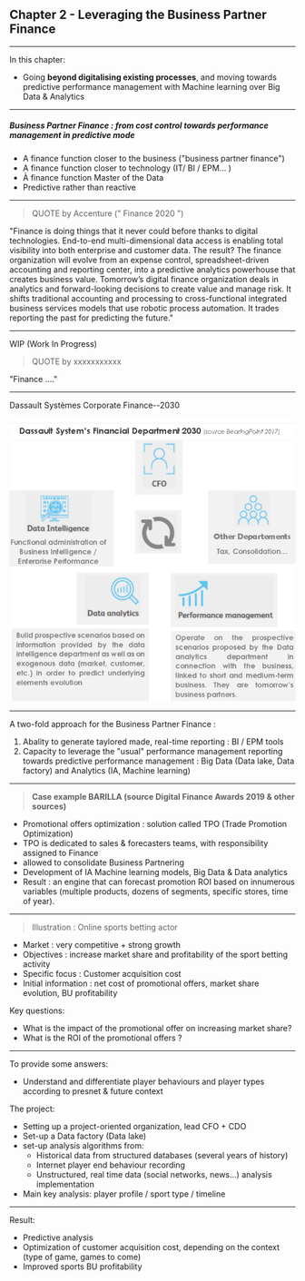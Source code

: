 ## Chapter 2 - Leveraging the Business Partner Finance

----

In this chapter:
- Going **beyond digitalising existing processes**, and moving towards predictive performance management with Machine learning over Big Data & Analytics

----

##### Business Partner Finance : from cost control towards performance management in predictive mode

- A finance function closer to the business ("business partner finance") 
- A finance function closer to technology (IT/ BI / EPM... )
- À finance function Master of the Data
- Predictive rather than reactive

----

> QUOTE by Accenture (" Finance 2020 ")  

"Finance is doing things that it never could before thanks to digital technologies. End-to-end multi-dimensional data access is enabling total visibility into both enterprise and customer data. The result? The finance organization will evolve from an expense control, spreadsheet-driven accounting and reporting center, into a predictive analytics powerhouse that creates business value. Tomorrow’s digital finance organization deals in analytics and forward-looking decisions to create value and manage risk. It shifts traditional accounting and processing to cross-functional integrated business services models that use robotic process automation. It trades reporting the past for predicting the future."

----

WIP (Work In Progress) 

> QUOTE by xxxxxxxxxxx 

"Finance ...."

----

Dassault Systèmes Corporate Finance--2030

<img src="images/dassault.png" style="background:none; border:none; box-shadow:none;"/>

----

A two-fold approach for the Business Partner Finance : 
1. Abality to generate taylored made, real-time reporting : BI / EPM tools 
2. Capacity to leverage the "usual" performance management reporting towards predictive performance management : Big Data (Data lake, Data factory) and Analytics (IA, Machine learning) 

----

> **Case example BARILLA (source Digital Finance Awards 2019 & other sources)**     

- Promotional offers optimization : solution called TPO (Trade Promotion Optimization)
- TPO is dedicated to sales & forecasters teams, with responsibility assigned to Finance
- allowed to consolidate Business Partnering
- Development of IA Machine learning models, Big Data & Data analytics
- Result : an engine that can forecast promotion ROI based on innumerous variables (multiple products, dozens of segments, specific stores, time of year).

----

> Illustration : Online sports betting actor     

- Market : very competitive + strong growth
- Objectives : increase market share and profitability of the sport betting activity
- Specific focus : Customer acquisition cost 
- Initial information : net cost of promotional offers, market share evolution, BU profitability

Key questions: 
- What is the impact of the promotional offer on increasing market share? 
- What is the ROI of the promotional offers ?

----

To provide some answers:
- Understand and differentiate player behaviours and player types according to presnet & future context

The project:
- Setting up a project-oriented organization, lead CFO + CDO
- Set-up a Data factory (Data lake)
- set-up analysis algorithms from:
  - Historical data from structured databases (several years of history)
  - Internet player end behaviour recording
  - Unstructured, real time data (social networks, news…) analysis implementation
- Main key analysis: player profile / sport type / timeline

----

Result: 
- Predictive analysis
- Optimization of customer acquisition cost, depending on the context (type of game, games to come)
- Improved sports BU profitability

